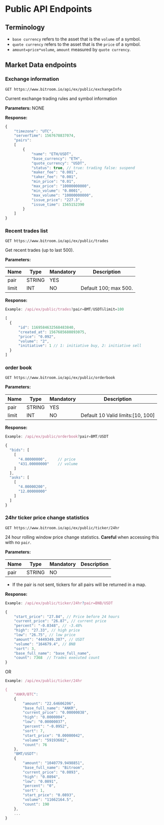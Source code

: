 # Public API Endpoints
## Terminology
* `base currency` refers to the asset that is the `volume` of a symbol.
* `quote currency` refers to the asset that is the `price` of a symbol.
* `amount=price*volume`, `amount` measured by `quote currency`.

## Market Data endpoints
### Exchange information
```
GET https://www.bitroom.io/api/ex/public/exchangeInfo
```
Current exchange trading rules and symbol information

**Parameters:**
NONE

**Response:**
```javascript
{
    "timezone": "UTC",
    "serverTime": 1567678837074,
    "pairs":
    [
        {
            "name": "ETH/USDT",
            "base_currency": "ETH",
            "quote_currency": "USDT",
            "status": true, // true: trading false: suspend
            "maker_fee": "0.001",
            "taker_fee": "0.001",
            "min_price": "0.01",
            "max_price": "10000000000",
            "min_volume": "0.0001",
            "max_volume": "10000000000",
            "issue_price": "227.3",
            "issue_time": 1565152390
        }
    ]
}
```

### Recent trades list
```
GET https://www.bitroom.io/api/ex/public/trades
```
Get recent trades (up to last 500).

**Parameters:**

Name | Type | Mandatory | Description
------------ | ------------ | ------------ | ------------
pair | STRING | YES |
limit | INT | NO | Default 100; max 500.

**Response:**
```javascript
Example: /api/ex/public/trades?pair=BMT/USDT&limit=100

[
  {
      "id": 1169584632568483840,
      "created_at": 1567685680893075,
      "price": "0.092",
      "volume": "2",
      "initiative": 1 // 1: initiative buy, 2: initiative sell
  }
]
```

### order book
```
GET https://www.bitroom.io/api/ex/public/orderbook
```

**Parameters:**

Name | Type | Mandatory | Description
------------ | ------------ | ------------ | ------------
pair | STRING | YES |
limit | INT | NO | Default 10 Valid limits:[10, 100]

**Response:**
```javascript
Example: /api/ex/public/orderbook?pair=BMT/USDT

{
  "bids": [
    [
      "4.00000000",     // price
      "431.00000000"    // volume
    ]
  ],
  "asks": [
    [
      "4.00000200",
      "12.00000000"
    ]
  ]
}
```

### 24hr ticker price change statistics
```
GET https://www.bitroom.io/api/ex/public/ticker/24hr
```
24 hour rolling window price change statistics. **Careful** when accessing this with no `pair`.

**Parameters:**

Name | Type | Mandatory | Description
------------ | ------------ | ------------ | ------------
pair | STRING | NO |

* If the pair is not sent, tickers for all pairs will be returned in a map.

**Response:**
```javascript
Example: /api/ex/public/ticker/24hr?pair=BNB/USDT

{
    "start_price": "27.84", // Price before 24 hours
    "current_price": "26.87", // current price
    "percent": "-0.0348", // -3.48%
    "high": "27.33", // high price
    "low": "26.75", // low price
    "amount": "4449349.207", // USDT
    "volume": "164679.4", // BNB
    "sort": 3,
    "base_full_name": "base_full_name",
    "count": 7368  // Trades executed count
}
```
OR
```javascript
Example: /api/ex/public/ticker/24hr

{
    "ANKR/BTC": 
    {
        "amount": "22.64606206",
        "base_full_name": "ANKR",
        "current_price": "0.00000038",
        "high": "0.0000004",
        "low": "0.00000037",
        "percent": "-0.0952",
        "sort": 7,
        "start_price": "0.00000042",
        "volume": "59193602",
        "count": 76
    },
    "BMT/USDT": 
    {
        "amount": "1040779.9498851",
        "base_full_name": "Bitroom",
        "current_price": "0.0893",
        "high": "0.0894",
        "low": "0.0891",
        "percent": "0",
        "sort": 1,
        "start_price": "0.0893",
        "volume": "11662164.5",
        "count": 190
    },
    ...
}
```